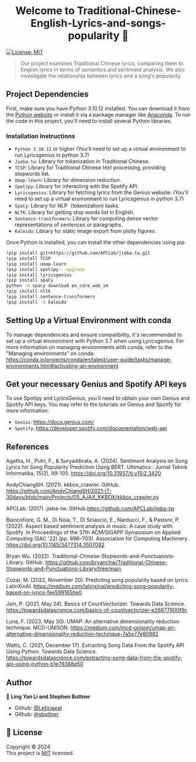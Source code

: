 <h1 align="center">Welcome to Traditional-Chinese-English-Lyrics-and-songs-popularity 👋</h1>
<p>
  <a href="https://opensource.org/license/mit" target="_blank">
    <img alt="License: MIT" src="https://img.shields.io/badge/License-MIT-yellow.svg" />
  </a>
</p>

> Our project examines Traditional Chinese lyrics, comparing them to English lyrics in terms of semantics and sentiment analysis. We also investigate the relationship between lyrics and a song's popularity.


## Project Dependencies
First, make sure you have Python 3.10.12 installed. You can download it from the [Python website](https://www.python.org/downloads/) or install it via a package manager like [Anaconda](https://www.anaconda.com/products/distribution).
To run the code in this project, you'll need to install several Python libraries. 

### Installation Instructions

- `Python 3.10.12` or higher (You'll need to set up a virtual environment to run Lyricsgenius in python 3.7)
- `Jieba-tw`: Library for tokenization in Traditional Chinese.
- `TCSP`: Library for Traditional Chinese text processing, providing stopwords list.
- `Umap-learn`: Library for dimension reduction.
- `Spotipy`: Library for interacting with the Spotify API.
- `Lyricsgenius`: Library for fetching lyrics from the Genius website.  (You'll need to set up a virtual environment to run Lyricsgenius in python 3.7)
- `SpaCy`: Library for NLP（tokenization) tasks.
- `NLTK`: Library for getting stop words list in English.
- `Sentence-transformers`: Library for computing dense vector representations of sentences or paragraphs.
- `Kaleido`: Library for static image export from plotly figures.

Once Python is installed, you can install the other dependencies using pip.

```bash
!pip install git+https://github.com/APCLab/jieba-tw.git
!pip install TCSP
!pip install umap-learn
!pip install spotipy --upgrade
!pip install lyricsgenius
!pip install spaCy
python -m spacy download en_core_web_sm
!pip install nltk
!pip install sentence-transformers
!pip install -U kaleido
```

## Setting Up a Virtual Environment with conda

To manage dependencies and ensure compatibility, it's recommended to set up a virtual environment with Python 3.7 when using Lyricsgenius.
For more information on managing environments with conda, refer to the "Managing environments" on conda: 
https://conda.io/projects/conda/en/latest/user-guide/tasks/manage-environments.html#activating-an-environment

## Get your necessary Genius and Spotify API keys

To use Spotipy and LyricsGenius, you'll need to obtain your own Genius and Spotify API keys. 
You may refer to the tutorials on Genius and Spotify for more information:
- `Genius`: https://docs.genius.com/
- `Spotify`: https://developer.spotify.com/documentation/web-api

## References 

Agatha, H., Putri, F., & Suryadibrata, A. (2024). Sentiment Analysis on Song Lyrics for Song Popularity Prediction Using BERT. Ultimatics : Jurnal Teknik Informatika, 15(2), 99-105. https://doi.org/10.31937/ti.v15i2.3420

AndyChiangSH. (2021). kkbox_crawler. GitHub. https://github.com/AndyChiangSH/2021-IT-30days/blob/main/Projects/05_AJAX_KKBOX/kkbox_crawler.py

APCLab. (2017). jieba-tw. GitHub.https://github.com/APCLab/jieba-tw

Biancofiore, G. M., Di Noia, T., Di Sciascio, E., Narducci, F., & Pastore, P. (2022). Aspect based sentiment analysis in music: A case study with Spotify. In Proceedings of the 37th ACM/SIGAPP Symposium on Applied Computing (SAC '22) (pp. 696–703). Association for Computing Machinery. https://doi.org/10.1145/3477314.3507092

Bryan Wu.  (2022). Traditional-Chinese-Stopwords-and-Punctuations-Library. GitHub.
https://github.com/bryanchw/Traditional-Chinese-Stopwords-and-Punctuations-Library/tree/main

Cozar, M. (2022, November 20). Predicting song popularity based on lyrics. LatinXinAI. https://medium.com/latinxinai/predicting-song-popularity-based-on-lyrics-fee599165be0

Jain, P. (2021, May 24). Basics of CountVectorizer. Towards Data Science. https://towardsdatascience.com/basics-of-countvectorizer-e26677900f9c

Luna, F. (2023, May 30). UMAP: An alternative dimensionality reduction technique. MCD-UNISON. https://medium.com/mcd-unison/umap-an-alternative-dimensionality-reduction-technique-7a5e77e80982

Watts, C. (2021, December 17). Extracting Song Data From the Spotify API Using Python. Towards Data Science.
https://towardsdatascience.com/extracting-song-data-from-the-spotify-api-using-python-b1e79388d50


## Author

👤 **Ling Yan Li and Stephen Buttner**

* Github: [@Leticiaeat](https://github.com/Leticiaeat)
* Github: [@sbuttner](https://github.com/sbuttner)
  
## 📝 License

Copyright © 2024 <br />
This project is [MIT](https://opensource.org/license/mit) licensed.
